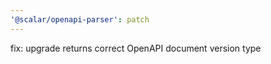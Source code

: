 ```yaml
---
'@scalar/openapi-parser': patch
---
```


fix: upgrade returns correct OpenAPI document version type
